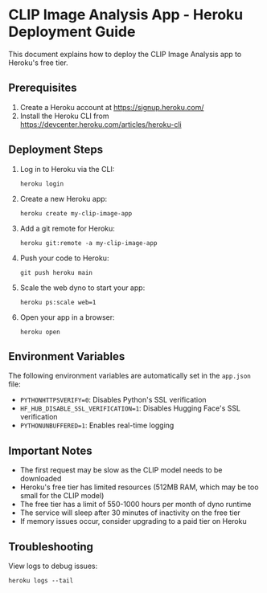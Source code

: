 # CLIP Image Analysis App - Heroku Deployment Guide

This document explains how to deploy the CLIP Image Analysis app to Heroku's free tier.

## Prerequisites

1. Create a Heroku account at https://signup.heroku.com/
2. Install the Heroku CLI from https://devcenter.heroku.com/articles/heroku-cli

## Deployment Steps

1. Log in to Heroku via the CLI:
   ```
   heroku login
   ```

2. Create a new Heroku app:
   ```
   heroku create my-clip-image-app
   ```

3. Add a git remote for Heroku:
   ```
   heroku git:remote -a my-clip-image-app
   ```

4. Push your code to Heroku:
   ```
   git push heroku main
   ```

5. Scale the web dyno to start your app:
   ```
   heroku ps:scale web=1
   ```

6. Open your app in a browser:
   ```
   heroku open
   ```

## Environment Variables

The following environment variables are automatically set in the `app.json` file:

- `PYTHONHTTPSVERIFY=0`: Disables Python's SSL verification
- `HF_HUB_DISABLE_SSL_VERIFICATION=1`: Disables Hugging Face's SSL verification
- `PYTHONUNBUFFERED=1`: Enables real-time logging

## Important Notes

- The first request may be slow as the CLIP model needs to be downloaded
- Heroku's free tier has limited resources (512MB RAM, which may be too small for the CLIP model)
- The free tier has a limit of 550-1000 hours per month of dyno runtime
- The service will sleep after 30 minutes of inactivity on the free tier
- If memory issues occur, consider upgrading to a paid tier on Heroku

## Troubleshooting

View logs to debug issues:
```
heroku logs --tail
```
